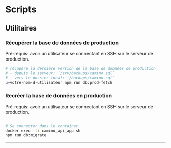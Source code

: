 # Scripts

## Utilitaires

### Récupérer la base de données de production

Pré-requis: avoir un utilisateur se connectant en SSH sur le serveur de production.

```sh
# récupère la dernière version de la base de données de production
# - depuis le serveur: `/srv/backups/camino.sql`
# - vers le dossier local: `/backups/camino.sql`
u=votre-nom-d-utilisateur npm run db:prod-fetch
```


### Recréer la base de données en production

Pré-requis: avoir un utilisateur se connectant en SSH sur le serveur de production.

```sh

# Se connecter dans le container
docker exec -ti camino_api_app sh
npm run db:migrate

```

---
